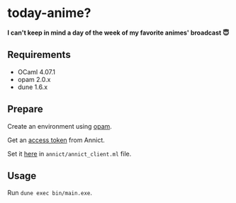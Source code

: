 # today-anime?

**I can't keep in mind a day of the week of my favorite animes' broadcast 😇**

## Requirements

- OCaml 4.07.1
- opam 2.0.x
- dune 1.6.x

## Prepare

Create an environment using [opam](https://opam.ocaml.org/doc/Usage.html#opam-switch).

Get an [access token](https://docs.annict.com/ja/api/v1/authentication.html) from Annict.

Set it [here](https://github.com/kuy/today-anime/blob/master/annict/annict_client.ml#L3) in `annict/annict_client.ml` file.

## Usage

Run `dune exec bin/main.exe`.
